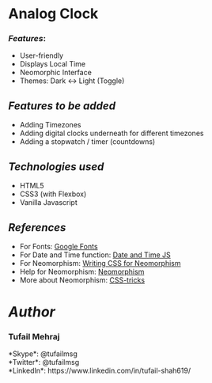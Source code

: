 
# Analog Clock

### *Features*:
* User-friendly
* Displays Local Time
* Neomorphic Interface
* Themes: Dark <-> Light (Toggle)


## *Features to be added*

- Adding Timezones
- Adding digital clocks underneath for different timezones
- Adding a stopwatch / timer (countdowns)


## *Technologies used*

- HTML5
- CSS3 (with Flexbox)
- Vanilla Javascript


## *References*
* For Fonts: [Google Fonts](https://fonts.googleapis.com/css2?family=Work+Sans:wght@300&display=swap)
* For Date and Time function: [Date and Time JS](https://javascript.info/date#setting-date-components)
* For Neomorphism: [Writing CSS for Neomorphism](https://www.youtube.com/watch?v=Gv0dy51SYL0)
* Help for Neomorphism: [Neomorphism](https://neumorphism.io/)
* More about Neomorphism: [CSS-tricks](https://css-tricks.com/neumorphism-and-css/)



# *Author*
<h3> Tufail Mehraj </h3>
*Skype*: @tufailmsg <br>
*Twitter*: @tufailmsg <br>
*LinkedIn*: https://www.linkedin.com/in/tufail-shah619/ <br>
